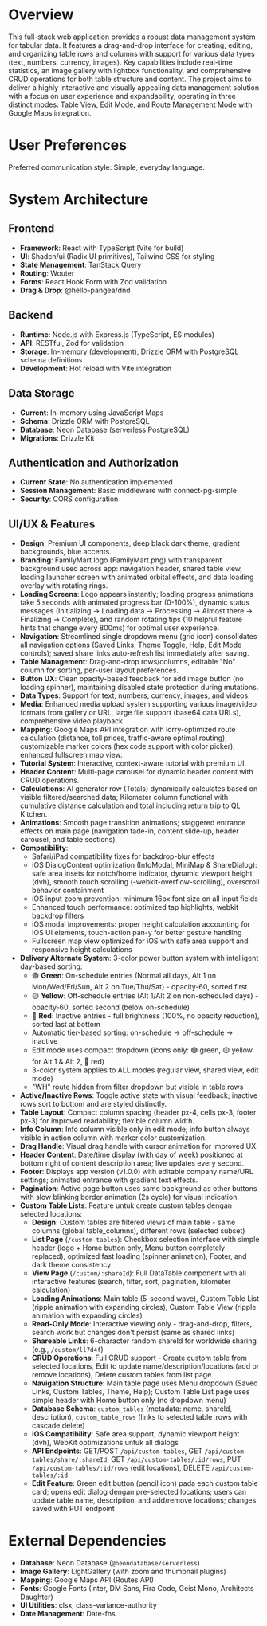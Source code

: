 # Overview

This full-stack web application provides a robust data management system for tabular data. It features a drag-and-drop interface for creating, editing, and organizing table rows and columns with support for various data types (text, numbers, currency, images). Key capabilities include real-time statistics, an image gallery with lightbox functionality, and comprehensive CRUD operations for both table structure and content. The project aims to deliver a highly interactive and visually appealing data management solution with a focus on user experience and expandability, operating in three distinct modes: Table View, Edit Mode, and Route Management Mode with Google Maps integration.

# User Preferences

Preferred communication style: Simple, everyday language.

# System Architecture

## Frontend
- **Framework**: React with TypeScript (Vite for build)
- **UI**: Shadcn/ui (Radix UI primitives), Tailwind CSS for styling
- **State Management**: TanStack Query
- **Routing**: Wouter
- **Forms**: React Hook Form with Zod validation
- **Drag & Drop**: @hello-pangea/dnd

## Backend
- **Runtime**: Node.js with Express.js (TypeScript, ES modules)
- **API**: RESTful, Zod for validation
- **Storage**: In-memory (development), Drizzle ORM with PostgreSQL schema definitions
- **Development**: Hot reload with Vite integration

## Data Storage
- **Current**: In-memory using JavaScript Maps
- **Schema**: Drizzle ORM with PostgreSQL
- **Database**: Neon Database (serverless PostgreSQL)
- **Migrations**: Drizzle Kit

## Authentication and Authorization
- **Current State**: No authentication implemented
- **Session Management**: Basic middleware with connect-pg-simple
- **Security**: CORS configuration

## UI/UX & Features
- **Design**: Premium UI components, deep black dark theme, gradient backgrounds, blue accents.
- **Branding**: FamilyMart logo (FamilyMart.png) with transparent background used across app: navigation header, shared table view, loading launcher screen with animated orbital effects, and data loading overlay with rotating rings.
- **Loading Screens**: Logo appears instantly; loading progress animations take 5 seconds with animated progress bar (0-100%), dynamic status messages (Initializing → Loading data → Processing → Almost there → Finalizing → Complete), and random rotating tips (10 helpful feature hints that change every 800ms) for optimal user experience.
- **Navigation**: Streamlined single dropdown menu (grid icon) consolidates all navigation options (Saved Links, Theme Toggle, Help, Edit Mode controls); saved share links auto-refresh list immediately after saving.
- **Table Management**: Drag-and-drop rows/columns, editable "No" column for sorting, per-user layout preferences.
- **Button UX**: Clean opacity-based feedback for add image button (no loading spinner), maintaining disabled state protection during mutations.
- **Data Types**: Support for text, numbers, currency, images, and videos.
- **Media**: Enhanced media upload system supporting various image/video formats from gallery or URL, large file support (base64 data URLs), comprehensive video playback.
- **Mapping**: Google Maps API integration with lorry-optimized route calculation (distance, toll prices, traffic-aware optimal routing), customizable marker colors (hex code support with color picker), enhanced fullscreen map view.
- **Tutorial System**: Interactive, context-aware tutorial with premium UI.
- **Header Content**: Multi-page carousel for dynamic header content with CRUD operations.
- **Calculations**: AI generator row (Totals) dynamically calculates based on visible filtered/searched data; Kilometer column functional with cumulative distance calculation and total including return trip to QL Kitchen.
- **Animations**: Smooth page transition animations; staggered entrance effects on main page (navigation fade-in, content slide-up, header carousel, and table sections).
- **Compatibility**: 
  - Safari/iPad compatibility fixes for backdrop-blur effects
  - iOS DialogContent optimization (InfoModal, MiniMap & ShareDialog): safe area insets for notch/home indicator, dynamic viewport height (dvh), smooth touch scrolling (-webkit-overflow-scrolling), overscroll behavior containment
  - iOS input zoom prevention: minimum 16px font size on all input fields
  - Enhanced touch performance: optimized tap highlights, webkit backdrop filters
  - iOS modal improvements: proper height calculation accounting for iOS UI elements, touch-action pan-y for better gesture handling
  - Fullscreen map view optimized for iOS with safe area support and responsive height calculations
- **Delivery Alternate System**: 3-color power button system with intelligent day-based sorting:
  - 🟢 **Green**: On-schedule entries (Normal all days, Alt 1 on Mon/Wed/Fri/Sun, Alt 2 on Tue/Thu/Sat) - opacity-60, sorted first
  - 🟡 **Yellow**: Off-schedule entries (Alt 1/Alt 2 on non-scheduled days) - opacity-60, sorted second (below on-schedule)
  - 🔴 **Red**: Inactive entries - full brightness (100%, no opacity reduction), sorted last at bottom
  - Automatic tier-based sorting: on-schedule → off-schedule → inactive
  - Edit mode uses compact dropdown (icons only: 🟢 green, 🟡 yellow for Alt 1 & Alt 2, 🔴 red)
  - 3-color system applies to ALL modes (regular view, shared view, edit mode)
  - "WH" route hidden from filter dropdown but visible in table rows
- **Active/Inactive Rows**: Toggle active state with visual feedback; inactive rows sort to bottom and are styled distinctly.
- **Table Layout**: Compact column spacing (header px-4, cells px-3, footer px-3) for improved readability; flexible column width.
- **Info Column**: Info column visible only in edit mode; info button always visible in action column with marker color customization.
- **Drag Handle**: Visual drag handle with cursor animation for improved UX.
- **Header Content**: Date/time display (with day of week) positioned at bottom right of content description area; live updates every second.
- **Footer**: Displays app version (v1.0.0) with editable company name/URL settings; animated entrance with gradient text effects.
- **Pagination**: Active page button uses same background as other buttons with slow blinking border animation (2s cycle) for visual indication.
- **Custom Table Lists**: Feature untuk create custom tables dengan selected locations:
  - **Design**: Custom tables are filtered views of main table - same columns (global table_columns), different rows (selected subset)
  - **List Page** (`/custom-tables`): Checkbox selection interface with simple header (logo + Home button only, Menu button completely replaced), optimized fast loading (spinner animation), Footer, and dark theme consistency
  - **View Page** (`/custom/:shareId`): Full DataTable component with all interactive features (search, filter, sort, pagination, kilometer calculation)
  - **Loading Animations**: Main table (5-second wave), Custom Table List (ripple animation with expanding circles), Custom Table View (ripple animation with expanding circles)
  - **Read-Only Mode**: Interactive viewing only - drag-and-drop, filters, search work but changes don't persist (same as shared links)
  - **Shareable Links**: 6-character random shareId for worldwide sharing (e.g., `/custom/ll7d4f`)
  - **CRUD Operations**: Full CRUD support - Create custom table from selected locations, Edit to update name/description/locations (add or remove locations), Delete custom tables from list page
  - **Navigation Structure**: Main table page uses Menu dropdown (Saved Links, Custom Tables, Theme, Help); Custom Table List page uses simple header with Home button only (no dropdown menu)
  - **Database Schema**: `custom_tables` (metadata: name, shareId, description), `custom_table_rows` (links to selected table_rows with cascade delete)
  - **iOS Compatibility**: Safe area support, dynamic viewport height (dvh), WebKit optimizations untuk all dialogs
  - **API Endpoints**: GET/POST `/api/custom-tables`, GET `/api/custom-tables/share/:shareId`, GET `/api/custom-tables/:id/rows`, PUT `/api/custom-tables/:id/rows` (edit locations), DELETE `/api/custom-tables/:id`
  - **Edit Feature**: Green edit button (pencil icon) pada each custom table card; opens edit dialog dengan pre-selected locations; users can update table name, description, and add/remove locations; changes saved with PUT endpoint

# External Dependencies

- **Database**: Neon Database (`@neondatabase/serverless`)
- **Image Gallery**: LightGallery (with zoom and thumbnail plugins)
- **Mapping**: Google Maps API (Routes API)
- **Fonts**: Google Fonts (Inter, DM Sans, Fira Code, Geist Mono, Architects Daughter)
- **UI Utilities**: clsx, class-variance-authority
- **Date Management**: Date-fns